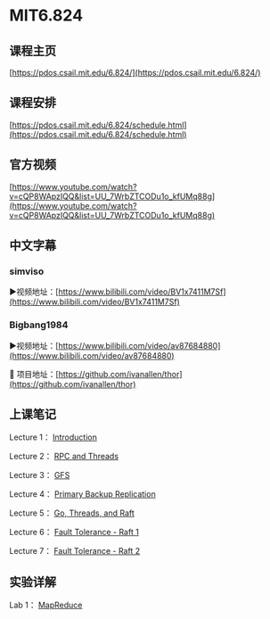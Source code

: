 # MIT6.824

## 课程主页

[https://pdos.csail.mit.edu/6.824/](https://pdos.csail.mit.edu/6.824/)

## 课程安排

[https://pdos.csail.mit.edu/6.824/schedule.html](https://pdos.csail.mit.edu/6.824/schedule.html)

## 官方视频

[https://www.youtube.com/watch?v=cQP8WApzIQQ&list=UU_7WrbZTCODu1o_kfUMq88g](https://www.youtube.com/watch?v=cQP8WApzIQQ&list=UU_7WrbZTCODu1o_kfUMq88g)

## 中文字幕

### simviso

▶视频地址：[https://www.bilibili.com/video/BV1x7411M7Sf](https://www.bilibili.com/video/BV1x7411M7Sf)

### Bigbang1984

▶视频地址：[https://www.bilibili.com/video/av87684880](https://www.bilibili.com/video/av87684880)

🔡 项目地址：[https://github.com/ivanallen/thor](https://github.com/ivanallen/thor)

## 上课笔记

Lecture 1： [Introduction](/notes/分布式/6.824/note/Introduction) 

Lecture 2： [RPC and Threads](/notes/分布式/6.824/note/RPCandThreads) 

Lecture 3： [GFS](/notes/分布式/6.824/note/GFS) 

Lecture 4： [Primary Backup Replication](/notes/分布式/6.824/note/PrimaryBackupReplication)

Lecture 5： [Go, Threads, and Raft](/notes/分布式/6.824/note/GoConcurrency)

Lecture 6： [Fault Tolerance - Raft 1](/notes/分布式/6.824/note/raft1)

Lecture 7： [Fault Tolerance - Raft 2](/notes/分布式/6.824/note/raft2)


## 实验详解

Lab 1： [MapReduce](/notes/分布式/6.824/lab/01) 